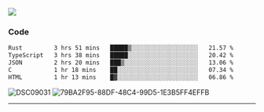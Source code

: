 

![](https://visitor-badge.glitch.me/badge?page_id=jakenherman.jakenherman)

### Code
<!--START_SECTION:waka-->

```txt
Rust         3 hrs 51 mins   █████▒░░░░░░░░░░░░░░░░░░░   21.57 %
TypeScript   3 hrs 38 mins   █████░░░░░░░░░░░░░░░░░░░░   20.42 %
JSON         2 hrs 20 mins   ███▒░░░░░░░░░░░░░░░░░░░░░   13.06 %
C            1 hr 18 mins    ██░░░░░░░░░░░░░░░░░░░░░░░   07.34 %
HTML         1 hr 13 mins    █▓░░░░░░░░░░░░░░░░░░░░░░░   06.86 %
```

<!--END_SECTION:waka-->



![DSC09031](https://github.com/JakenHerman/JakenHerman/assets/4694843/d0a4f563-5528-4464-9538-0dd479edc7cf)
![79BA2F95-88DF-48C4-99D5-1E3B5FF4EFFB](https://github.com/JakenHerman/JakenHerman/assets/4694843/4bbb0b71-b719-4978-b0c7-b4721bb680bc)


---
